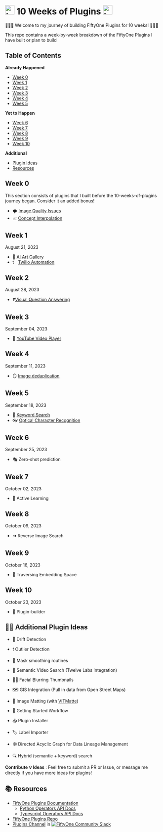 # <img src="https://gist.githubusercontent.com/jacobmarks/eb18cc90596f7310e4dad1be2526c070/raw/e05e51be697a9501f64fe8d1b7008fc5ebe56369/fiftyone_icon.svg" width="30" height="30" alt="twilio icon"> 10 Weeks of Plugins <img src="https://gist.githubusercontent.com/jacobmarks/eb18cc90596f7310e4dad1be2526c070/raw/e05e51be697a9501f64fe8d1b7008fc5ebe56369/fiftyone_icon.svg" width="30" height="30" alt="twilio icon">


🚀🚀🚀 Welcome to my journey of building FiftyOne Plugins for 10 weeks! 🚀🚀🚀

This repo contains a week-by-week breakdown of the FiftyOne Plugins I have built or plan to build

## Table of Contents

**Already Happened**
- [Week 0](#week-0)
- [Week 1](#week-1)
- [Week 2](#week-2)
- [Week 3](#week-3)
- [Week 4](#week-4)
- [Week 5](#week-5)

**Yet to Happen**
- [Week 6](#week-6)
- [Week 7](#week-7)
- [Week 8](#week-8)
- [Week 9](#week-9)
- [Week 10](#week-10)

**Additional**
- [Plugin Ideas](#-plugin-ideas)
- [Resources](#-resources)

## Week 0

This section consists of plugins that I built before the 10-weeks-of-plugins journey began. Consider it an added bonus!

- 🌩️ [Image Quality Issues](https://github.com/jacobmarks/image-quality-issues)
- 📈 [Concept Interpolation](https://github.com/jacobmarks/concept-interpolation)

## Week 1
August 21, 2023

- 🎨 [AI Art Gallery](https://github.com/jacobmarks/ai-art-gallery)
- <img src="https://gist.githubusercontent.com/jacobmarks/7f5cb43ede35691f11975ab22c03e7f1/raw/05d40289773629d465a4656db4e1d610971d2a0e/twilio_icon.svg" width="14" height="14" alt="twilio icon"> [Twilio Automation](https://github.com/jacobmarks/twilio-automation-plugin)

## Week 2
August 28, 2023
- ❓[Visual Question Answering](https://github.com/jacobmarks/vqa-plugin)

## Week 3
September 04, 2023
- 🎥 [YouTube Video Player](https://github.com/jacobmarks/fiftyone-youtube-panel-plugin/)

## Week 4
September 11, 2023
- 🪞 [Image deduplication](https://github.com/jacobmarks/image-deduplication-plugin)

## Week 5
September 18, 2023
- 🔑 [Keyword Search](https://github.com/jacobmarks/keyword-search-plugin)
- 👓 [Optical Character Recognition](https://github.com/jacobmarks/pytesseract-ocr-plugin)

## Week 6
September 25, 2023
- 🎭 Zero-shot prediction

## Week 7
October 02, 2023
- 🏃 Active Learning

## Week 8
October 09, 2023
- ⏪ Reverse Image Search

## Week 9
October 16, 2023
-  🌌 Traversing Embedding Space

## Week 10
October 23, 2023
- 🔧 Plugin-builder


  
## 🔌💡 Additional Plugin Ideas
- 🌊 Drift Detection
- ❗ Outlier Detection
- 🤿 Mask smoothing routines
- 🎥 Semantic Video Search (Twelve Labs Integration)
- 😵‍💫 Facial Blurring Thumbnails
- 🗺️ GIS Integration (Pull in data from Open Street Maps)
- 👤 Image Matting (with [ViTMatte](https://huggingface.co/docs/transformers/main/model_doc/vitmatte#vitmatte))
- 🚀 Getting Started Workflow
- 📥 Plugin Installer
- 🏷️ Label Importer


- 🕸️ Directed Acyclic Graph for Data Lineage Management
- 🔍 Hybrid (semantic + keyword) search



**Contribute 💡 Ideas** : Feel free to submit a PR or Issue, or message me directly if you have more ideas for plugins!

## 📚 Resources

- [FiftyOne Plugins Documentation](https://docs.voxel51.com/plugins/index.html)
  - [Python Operators API Docs](https://docs.voxel51.com/api/fiftyone.operators.types.html#module-fiftyone.operators.types)
  - [Typescript Operators API Docs](https://docs.voxel51.com/plugins/api/fiftyone.operators.html#fiftyone.operators)
- [FiftyOne Plugins Repo](https://github.com/voxel51/fiftyone-plugins)
- [Plugins Channel](https://fiftyone-users.slack.com/archives/plugins) in [![FiftyOne Community Slack](https://img.shields.io/badge/FiftyOne%20Community%20Slack-4A154B?logo=slack&logoColor=white)](https://slack.voxel51.com)
